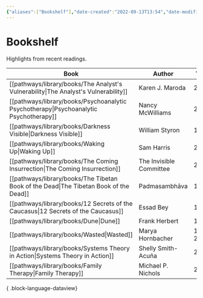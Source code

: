 ```yaml
---
{"aliases":["Bookshelf"],"date-created":"2022-09-13T13:54","date-modified":"2023-10-13T21:43","dg-publish":true,"tags":["map"],"title":"Bookshelf","up":[["+home"]],"permalink":"/pathways/bookshelf/","dgPassFrontmatter":true}
---
```



# Bookshelf

Highlights from recent readings.

| Book                                                                                     | Author                  | Year       |
| ---------------------------------------------------------------------------------------- | ----------------------- | ---------- |
| [[pathways/library/books/The Analyst's Vulnerability\|The Analyst's Vulnerability]]   | Karen J. Maroda         | 2020       |
| [[pathways/library/books/Psychoanalytic Psychotherapy\|Psychoanalytic Psychotherapy]] | Nancy McWilliams        | 2004       |
| [[pathways/library/books/Darkness Visible\|Darkness Visible]]                         | William Styron          | 1990       |
| [[pathways/library/books/Waking Up\|Waking Up]]                                       | Sam Harris              | 2014       |
| [[pathways/library/books/The Coming Insurrection\|The Coming Insurrection]]           | The Invisible Committee | 2009       |
| [[pathways/library/books/The Tibetan Book of the Dead\|The Tibetan Book of the Dead]] | Padmasambhāva           | 1994       |
| [[pathways/library/books/12 Secrets of the Caucasus\|12 Secrets of the Caucasus]]     | Essad Bey               | 1930       |
| [[pathways/library/books/Dune\|Dune]]                                                 | Frank Herbert           | 1965       |
| [[pathways/library/books/Wasted\|Wasted]]                                             | Marya Hornbacher        | 1998, 2014 |
| [[pathways/library/books/Systems Theory in Action\|Systems Theory in Action]]         | Shelly Smith-Acuña      | 2011       |
| [[pathways/library/books/Family Therapy\|Family Therapy]]                             | Michael P. Nichols      | 2017       |

{ .block-language-dataview}
